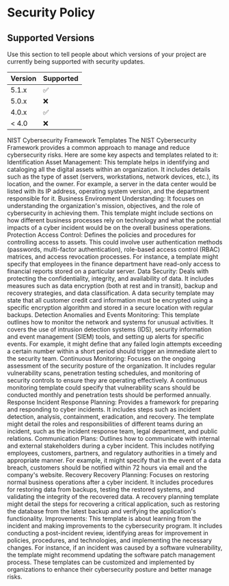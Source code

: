 # Security Policy

## Supported Versions

Use this section to tell people about which versions of your project are
currently being supported with security updates.

| Version | Supported          |
| ------- | ------------------ |
| 5.1.x   | :white_check_mark: |
| 5.0.x   | :x:                |
| 4.0.x   | :white_check_mark: |
| < 4.0   | :x:                |

NIST Cybersecurity Framework Templates
The NIST Cybersecurity Framework provides a common approach to manage and reduce cybersecurity risks. Here are some key aspects and templates related to it:
Identification
Asset Management: This template helps in identifying and cataloging all the digital assets within an organization. It includes details such as the type of asset (servers, workstations, network devices, etc.), its location, and the owner. For example, a server in the data center would be listed with its IP address, operating system version, and the department responsible for it.
Business Environment Understanding: It focuses on understanding the organization's mission, objectives, and the role of cybersecurity in achieving them. This template might include sections on how different business processes rely on technology and what the potential impacts of a cyber incident would be on the overall business operations.
Protection
Access Control: Defines the policies and procedures for controlling access to assets. This could involve user authentication methods (passwords, multi-factor authentication), role-based access control (RBAC) matrices, and access revocation processes. For instance, a template might specify that employees in the finance department have read-only access to financial reports stored on a particular server.
Data Security: Deals with protecting the confidentiality, integrity, and availability of data. It includes measures such as data encryption (both at rest and in transit), backup and recovery strategies, and data classification. A data security template may state that all customer credit card information must be encrypted using a specific encryption algorithm and stored in a secure location with regular backups.
Detection
Anomalies and Events Monitoring: This template outlines how to monitor the network and systems for unusual activities. It covers the use of intrusion detection systems (IDS), security information and event management (SIEM) tools, and setting up alerts for specific events. For example, it might define that any failed login attempts exceeding a certain number within a short period should trigger an immediate alert to the security team.
Continuous Monitoring: Focuses on the ongoing assessment of the security posture of the organization. It includes regular vulnerability scans, penetration testing schedules, and monitoring of security controls to ensure they are operating effectively. A continuous monitoring template could specify that vulnerability scans should be conducted monthly and penetration tests should be performed annually.
Response
Incident Response Planning: Provides a framework for preparing and responding to cyber incidents. It includes steps such as incident detection, analysis, containment, eradication, and recovery. The template might detail the roles and responsibilities of different teams during an incident, such as the incident response team, legal department, and public relations.
Communication Plans: Outlines how to communicate with internal and external stakeholders during a cyber incident. This includes notifying employees, customers, partners, and regulatory authorities in a timely and appropriate manner. For example, it might specify that in the event of a data breach, customers should be notified within 72 hours via email and the company's website.
Recovery
Recovery Planning: Focuses on restoring normal business operations after a cyber incident. It includes procedures for restoring data from backups, testing the restored systems, and validating the integrity of the recovered data. A recovery planning template might detail the steps for recovering a critical application, such as restoring the database from the latest backup and verifying the application's functionality.
Improvements: This template is about learning from the incident and making improvements to the cybersecurity program. It includes conducting a post-incident review, identifying areas for improvement in policies, procedures, and technologies, and implementing the necessary changes. For instance, if an incident was caused by a software vulnerability, the template might recommend updating the software patch management process.
These templates can be customized and implemented by organizations to enhance their cybersecurity posture and better manage risks.
